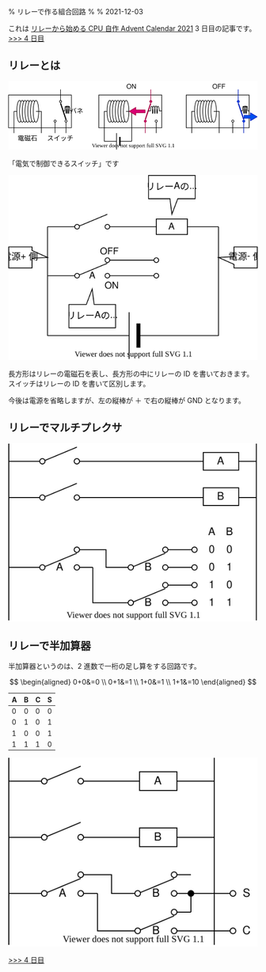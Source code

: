 % リレーで作る組合回路
%
% 2021-12-03

これは [リレーから始める CPU 自作 Advent Calendar 2021](https://adventar.org/calendars/7052) 3 日目の記事です。[>>> 4 日目](../Day4_Latch/)

## リレーとは

![](./img/Relay.dio.svg)

「電気で制御できるスイッチ」です

![](./img/RelaySymbol.dio.svg)

長方形はリレーの電磁石を表し、長方形の中にリレーの ID を書いておきます。スイッチはリレーの ID を書いて区別します。

今後は電源を省略しますが、左の縦棒が ＋ で右の縦棒が GND となります。

## リレーでマルチプレクサ

![](./img/MUX.dio.svg)

## リレーで半加算器

半加算器というのは、2 進数で一桁の足し算をする回路です。

$$
\begin{aligned}
0+0&=0 \\
0+1&=1 \\
1+0&=1 \\
1+1&=10
\end{aligned}
$$

| A   | B   | C   | S   |
| --- | --- | --- | --- |
| 0   | 0   | 0   | 0   |
| 0   | 1   | 0   | 1   |
| 1   | 0   | 0   | 1   |
| 1   | 1   | 1   | 0   |

![](./img/HA.dio.svg)

[>>> 4 日目](../Day4_Latch/)
